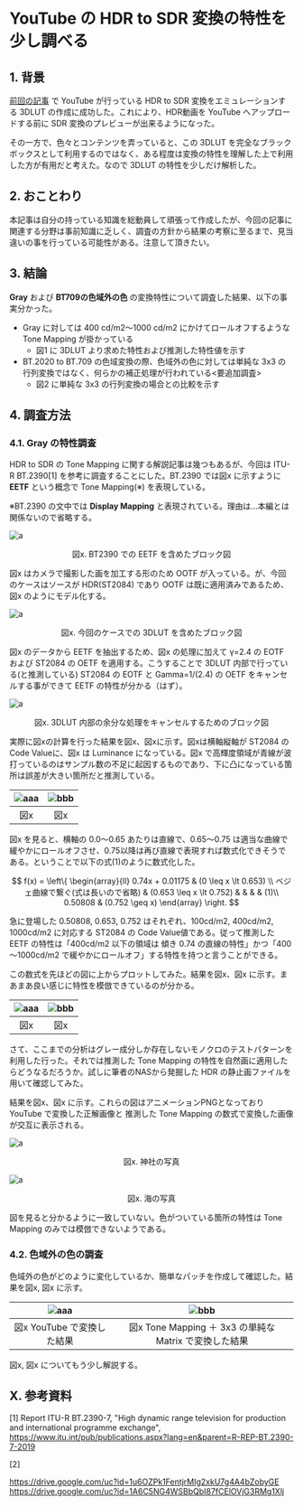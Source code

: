# YouTube の HDR to SDR 変換の特性を少し調べる

## 1. 背景

[前回の記事](https://trev16.hatenablog.com/entry/2019/10/27/123425) で YouTube が行っている HDR to SDR 変換をエミュレーションする 3DLUT の作成に成功した。これにより、HDR動画を YouTube へアップロードする前に SDR 変換のプレビューが出来るようになった。

その一方で、色々とコンテンツを弄っていると、この 3DLUT を完全なブラックボックスとして利用するのではなく、ある程度は変換の特性を理解した上で利用した方が有用だと考えた。なので 3DLUT の特性を少しだけ解析した。

## 2. おことわり

本記事は自分の持っている知識を総動員して頑張って作成したが、今回の記事に関連する分野は事前知識に乏しく、調査の方針から結果の考察に至るまで、見当違いの事を行っている可能性がある。注意して頂きたい。

## 3. 結論

**Gray** および **BT709の色域外の色** の変換特性について調査した結果、以下の事実分かった。

* Gray に対しては 400 cd/m2～1000 cd/m2 にかけてロールオフするような Tone Mapping が掛かっている
  * 図1 に 3DLUT より求めた特性および推測した特性値を示す
* BT.2020 to BT.709 の色域変換の際、色域外の色に対しては単純な 3x3 の行列変換ではなく、何らかの補正処理が行われている<要追加調査>
  * 図2 に単純な 3x3 の行列変換の場合との比較を示す

## 4. 調査方法

### 4.1. Gray の特性調査

HDR to SDR の Tone Mapping に関する解説記事は幾つもあるが、今回は ITU-R BT.2390[1] を参考に調査することにした。BT.2390 では図x に示すように **EETF** という概念で Tone Mapping(※) を表現している。

※BT.2390 の文中では **Display Mapping** と表現されている。理由は…本編とは関係ないので省略する。

![a](./blog_img/EETF_BT2390.png)
<div style="text-align: center;">図x. BT2390 での EETF を含めたブロック図</div>

図x はカメラで撮影した画を加工する形のため OOTF が入っている。が、今回のケースはソースが HDR(ST2084) であり OOTF は既に適用済みであるため、図x のようにモデル化する。

![a](./blog_img/MY_EETF.png)
<div style="text-align: center;">図x. 今回のケースでの 3DLUT を含めたブロック図</div>

図x のデータから EETF を抽出するため、図x の処理に加えて γ=2.4 の EOTF および ST2084 の OETF を適用する。こうすることで 3DLUT 内部で行っている(と推測している) ST2084 の EOTF と Gamma=1/(2.4) の OETF をキャンセルする事ができて EETF の特性が分かる（はず）。

![a](./blog_img/MY_EETF_INV.png)
<div style="text-align: center;">図x. 3DLUT 内部の余分な処理をキャンセルするためのブロック図</div>

実際に図xの計算を行った結果を図x、図xに示す。図xは横軸縦軸が ST2084 の Code Valueに、図x は Luminance になっている。図x で高輝度領域が青線が波打っているのはサンプル数の不足に起因するものであり、下に凸になっている箇所は誤差が大きい箇所だと推測している。

| ![aaa](./blog_img/eetf_codevalue.png)    |  ![bbb](./blog_img/eetf_luminance.png) |
|:-------:|:-------:|
| 図x       | 図x        |

図x を見ると、横軸の 0.0～0.65 あたりは直線で、0.65～0.75 は適当な曲線で緩やかにロールオフさせ、0.75以降は再び直線で表現すれば数式化できそうである。ということで以下の式(1)のように数式化した。

$$
f(x) = \left\{
\begin{array}{ll}
0.74x + 0.01175 & (0 \leq x \lt 0.653) \\
ベジェ曲線で繋ぐ(式は長いので省略) & (0.653 \leq x \lt 0.752) &  &  &  & (1)\\
0.50808 & (0.752 \geq x)
\end{array}
\right.
$$

急に登場した 0.50808, 0.653, 0.752 はそれぞれ、100cd/m2, 400cd/m2, 1000cd/m2 に対応する ST2084 の Code Value値である。従って推測した EETF の特性は「400cd/m2 以下の領域は 傾き 0.74 の直線の特性」かつ「400～1000cd/m2 で緩やかにロールオフ」する特性を持つと言うことができる。

この数式を先ほどの図に上からプロットしてみた。結果を図x、図x に示す。まあまあ良い感じに特性を模倣できているのが分かる。

| ![aaa](./blog_img/eetf_codevalue_with_approximation.png)    |  ![bbb](./blog_img/eetf_luminance_with_approximation.png) |
|:-------:|:-------:|
| 図x       | 図x        |

さて、ここまでの分析はグレー成分しか存在しないモノクロのテストパターンを利用した行った。それでは推測した Tone Mapping の特性を自然画に適用したらどうなるだろうか。試しに筆者のNASから発掘した HDR の静止画ファイルを用いて確認してみた。

結果を図x、図x に示す。これらの図はアニメーションPNGとなっており YouTube で変換した正解画像と 推測した Tone Mapping の数式で変換した画像が交互に表示される。

![a](./blog_img/riku_apng.png)
<div style="text-align: center;">図x. 神社の写真</div>

![a](./blog_img/umi_apng.png)
<div style="text-align: center;">図x. 海の写真</div>

図を見ると分かるように一致していない。色がついている箇所の特性は Tone Mapping のみでは模倣できないようである。

### 4.2. 色域外の色の調査

色域外の色がどのように変化しているか、簡単なパッチを作成して確認した。結果を図x, 図x に示す。

| ![aaa](./blog_img/xyY_plot_hdr_to_sdr.png)    |  ![bbb](./blog_img/xyY_plot_simple_mtx_conv.png) |
|:-------:|:-------:|
| 図x YouTube で変換した結果   | 図x Tone Mapping ＋ 3x3 の単純な Matrix で変換した結果 |

図x, 図x についてもう少し解説する。

## X. 参考資料

[1] Report ITU-R BT.2390-7, "High dynamic range television for production and international programme exchange", https://www.itu.int/pub/publications.aspx?lang=en&parent=R-REP-BT.2390-7-2019

[2] 


https://drive.google.com/uc?id=1u6OZPk1FentjrMIg2xkU7g4A4bZobyGE
https://drive.google.com/uc?id=1A6C5NG4WSBbQbI87fCElOVjG3RMg1Xlj

